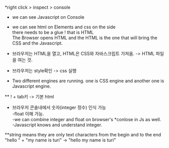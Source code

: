 \*right click > inspect > console

- we can see Javascript on Console

- we can see html on Elements and css on the side
  <br>there needs to be a glue ! that is HTML
  <br>The Browser opens HTML and the HTML is the one that will bring the CSS and the Javascript.
- 브라우저는 HTML을 열고, HTML은 CSS와 자바스크립트 가져옴.
  -> HTML 파일을 여는 것.
- 브라우저는 style확인 -> css 실행
- Two different engines are running. one is CSS engine and another one is Javascript engine.

\*\* ! + tab키 -> 기본 html

- 브라우저 콘솔내에서 숫자(integer 정수) 인식 가능
  <br> -float 이해 가능.
  <br> -we can combine integer and float on browser's \*conlose in Js as well.
  <br> -Javascript knows and understand integer.

\*\*string means they are only text characters from the begin and to the end
<br>"hello " + "my name is turi"
-> "hello my name is turi"
